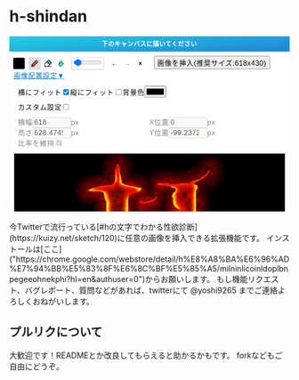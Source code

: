 # h-shindan
<p align="center">
  <img src="https://github.com/martian17/h-shindan/blob/main/app/images/screenshot.png?raw=true" alt="screenshot">
</p>
今Twitterで流行っている[#hの文字でわかる性欲診断](https://kuizy.net/sketch/120)に任意の画像を挿入できる拡張機能です。  
インストールは[ここ]("https://chrome.google.com/webstore/detail/h%E8%A8%BA%E6%96%AD%E7%94%BB%E5%83%8F%E6%8C%BF%E5%85%A5/milninlicoinldoplbnpegeeohnekphi?hl=en&authuser=0")からお願いします。  
もし機能リクエスト、バグレポート、質問などがあれば、twitterにて @yoshi9265 までご連絡よろしくおねがいします。  

## プルリクについて
大歓迎です！READMEとか改良してもらえると助かるかもです。
forkなどもご自由にどうぞ。
